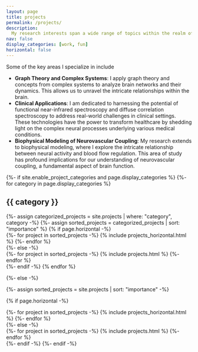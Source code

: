 ```yaml
---
layout: page
title: projects
permalink: /projects/
description: 
  My research interests span a wide range of topics within the realm of computational neuroscience and biomedical imaging. 
nav: false
display_categories: [work, fun]
horizontal: false
---
```


Some of the key areas I specialize in include
  <ul>
    <li><strong>Graph Theory and Complex Systems</strong>: I apply graph theory and concepts from complex systems to analyze brain networks and their dynamics. This allows us to unravel the intricate relationships within the brain.
    <li><strong>Clinical Applications</strong>: I am dedicated to harnessing the potential of functional near-infrared spectroscopy and diffuse correlation spectroscopy to address real-world challenges in clinical settings. These technologies have the power to transform healthcare by shedding light on the complex neural processes underlying various medical conditions.
    <li><strong>Biophysical Modeling of Neurovascular Coupling</strong>: My research extends to biophysical modeling, where I explore the intricate relationship between neural activity and blood flow regulation. This area of study has profound implications for our understanding of neurovascular coupling, a fundamental aspect of brain function.
  </ul>


<!-- pages/projects.md -->
<div class="projects">
{%- if site.enable_project_categories and page.display_categories %}
  <!-- Display categorized projects -->
  {%- for category in page.display_categories %}
  <h2 class="category">{{ category }}</h2>
  {%- assign categorized_projects = site.projects | where: "category", category -%}
  {%- assign sorted_projects = categorized_projects | sort: "importance" %}
  <!-- Generate cards for each project -->
  {% if page.horizontal -%}
  <div class="container">
    <div class="row row-cols-2">
    {%- for project in sorted_projects -%}
      {% include projects_horizontal.html %}
    {%- endfor %}
    </div>
  </div>
  {%- else -%}
  <div class="grid">
    {%- for project in sorted_projects -%}
      {% include projects.html %}
    {%- endfor %}
  </div>
  {%- endif -%}
  {% endfor %}

{%- else -%}
<!-- Display projects without categories -->
  {%- assign sorted_projects = site.projects | sort: "importance" -%}
  <!-- Generate cards for each project -->
  {% if page.horizontal -%}
  <div class="container">
    <div class="row row-cols-2">
    {%- for project in sorted_projects -%}
      {% include projects_horizontal.html %}
    {%- endfor %}
    </div>
  </div>
  {%- else -%}
  <div class="grid">
    {%- for project in sorted_projects -%}
      {% include projects.html %}
    {%- endfor %}
  </div>
  {%- endif -%}
{%- endif -%}
</div>
